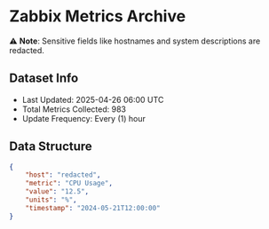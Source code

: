 # Zabbix Metrics Archive

⚠️ **Note**: Sensitive fields like hostnames and system descriptions are redacted.

## Dataset Info
- Last Updated: 2025-04-26 06:00 UTC
- Total Metrics Collected: 983
- Update Frequency: Every (1) hour

## Data Structure
```json
{
    "host": "redacted",
    "metric": "CPU Usage",
    "value": "12.5",
    "units": "%",
    "timestamp": "2024-05-21T12:00:00"
}
```
